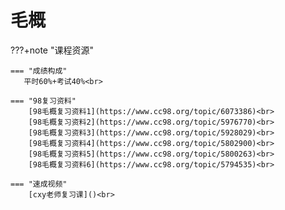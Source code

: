 # 毛概

???+note "课程资源"


    === "成绩构成"
       平时60%+考试40%<br>
       
    === "98复习资料"
    	[98毛概复习资料1](https://www.cc98.org/topic/6073386)<br>
    	[98毛概复习资料2](https://www.cc98.org/topic/5976770)<br>
    	[98毛概复习资料3](https://www.cc98.org/topic/5928029)<br>
    	[98毛概复习资料4](https://www.cc98.org/topic/5802900)<br>
    	[98毛概复习资料5](https://www.cc98.org/topic/5800263)<br>
    	[98毛概复习资料6](https://www.cc98.org/topic/5794535)<br>
    	
    === "速成视频"   	
    	[cxy老师复习课]()<br>